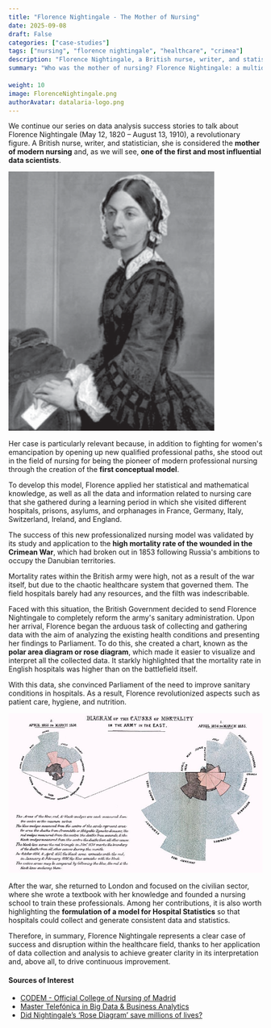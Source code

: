 ```yaml
---
title: "Florence Nightingale - The Mother of Nursing"
date: 2025-09-08
draft: False
categories: ["case-studies"]
tags: ["nursing", "florence nightingale", "healthcare", "crimea"]
description: "Florence Nightingale, a British nurse, writer, and statistician, the mother of nursing and one of the first data scientists."
summary: "Who was the mother of nursing? Florence Nightingale: a multidisciplinary icon, one of the first data scientists, and a role model for our times."

weight: 10
image: FlorenceNightingale.png
authorAvatar: datalaria-logo.png
---
```


We continue our series on data analysis success stories to talk about Florence Nightingale (May 12, 1820 – August 13, 1910), a revolutionary figure. A British nurse, writer, and statistician, she is considered the **mother of modern nursing** and, as we will see, **one of the first and most influential data scientists**.

![Portrait of Florence Nightingale, a pioneer of nursing and health statistics](FlorenceNightingale.png)

Her case is particularly relevant because, in addition to fighting for women's emancipation by opening up new qualified professional paths, she stood out in the field of nursing for being the pioneer of modern professional nursing through the creation of the **first conceptual model**.

To develop this model, Florence applied her statistical and mathematical knowledge, as well as all the data and information related to nursing care that she gathered during a learning period in which she visited different hospitals, prisons, asylums, and orphanages in France, Germany, Italy, Switzerland, Ireland, and England.

The success of this new professionalized nursing model was validated by its study and application to the **high mortality rate of the wounded in the Crimean War**, which had broken out in 1853 following Russia's ambitions to occupy the Danubian territories.

Mortality rates within the British army were high, not as a result of the war itself, but due to the chaotic healthcare system that governed them. The field hospitals barely had any resources, and the filth was indescribable.

Faced with this situation, the British Government decided to send Florence Nightingale to completely reform the army's sanitary administration. Upon her arrival, Florence began the arduous task of collecting and gathering data with the aim of analyzing the existing health conditions and presenting her findings to Parliament. To do this, she created a chart, known as the **polar area diagram or rose diagram**, which made it easier to visualize and interpret all the collected data. It starkly highlighted that the mortality rate in English hospitals was higher than on the battlefield itself.

With this data, she convinced Parliament of the need to improve sanitary conditions in hospitals. As a result, Florence revolutionized aspects such as patient care, hygiene, and nutrition.

![Florence Nightingale's Rose Diagram showing the causes of mortality in the Crimean War](Florence_Rose_Diagram.jpg)

After the war, she returned to London and focused on the civilian sector, where she wrote a textbook with her knowledge and founded a nursing school to train these professionals. Among her contributions, it is also worth highlighting the **formulation of a model for Hospital Statistics** so that hospitals could collect and generate consistent data and statistics.

Therefore, in summary, Florence Nightingale represents a clear case of success and disruption within the healthcare field, thanks to her application of data collection and analysis to achieve greater clarity in its interpretation and, above all, to drive continuous improvement.

#### Sources of Interest
- [CODEM - Official College of Nursing of Madrid](https://www.codem.es/Adjuntos/CODEM/Documentos/Informaciones/Publico/7e040f14-0bea-421f-b327-440fe67f3617/6B276772-CAC4-4790-810D-A61458561AC2/a725b-c56a-45ad-a794-fe9942e52081/a725b57c-c56a-45ad-a794-fe9942e52081.pdf)
- [Master Telefónica in Big Data & Business Analytics](https://www.campusbigdata.com/master-telefonica-en-big-data-y-business-analytics)
- [Did Nightingale’s ‘Rose Diagram’ save millions of lives?](http://www.florence-nightingale-avenging-angel.co.uk/?p=462)